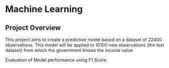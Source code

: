 # Machine Learning

## Project Overview

This project aims to create a predictive model based on a dataset of 22400 observations. This model will be applied to 10100 new observations (the test dataset) from which the government knows the income value.

Evaluation of Model performance using F1 Score
